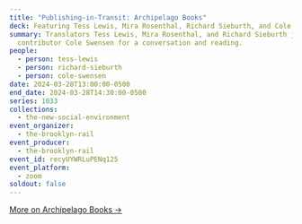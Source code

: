 ```yaml
---
title: "Publishing-in-Transit: Archipelago Books"
deck: Featuring Tess Lewis, Mira Rosenthal, Richard Sieburth, and Cole Swensen
summary: Translators Tess Lewis, Mira Rosenthal, and Richard Sieburth join Rail
  contributor Cole Swensen for a conversation and reading.
people:
  - person: tess-lewis
  - person: richard-sieburth
  - person: cole-swensen
date: 2024-03-28T13:00:00-0500
end_date: 2024-03-28T14:30:00-0500
series: 1033
collections:
  - the-new-social-environment
event_organizer:
  - the-brooklyn-rail
event_producer:
  - the-brooklyn-rail
event_id: recyUYWRLuPENq125
event_platform:
  - zoom
soldout: false
---
```

[M﻿ore on Archipelago Books →](https://archipelagobooks.org/)